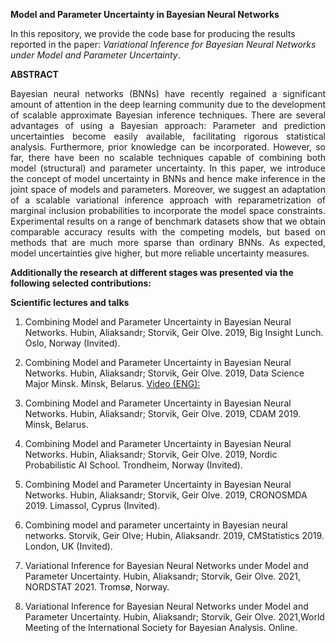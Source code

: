 
**Model and Parameter Uncertainty in Bayesian Neural Networks**

In this repository, we provide the code base for producing the results reported in the paper: *Variational Inference for Bayesian Neural Networks under Model and Parameter Uncertainty*.

**ABSTRACT**

<p align="justify">
Bayesian neural networks (BNNs) have recently regained a significant amount of attention in the deep learning community due to the development of scalable approximate Bayesian inference techniques. There are several advantages of using a Bayesian approach: Parameter and prediction uncertainties become easily available, facilitating rigorous statistical analysis. Furthermore, prior knowledge can be incorporated. However, so far, there have been no scalable techniques capable of combining both model (structural) and parameter uncertainty. In this paper, we introduce the concept of model uncertainty in BNNs and hence make inference in the joint space of models and parameters. 
Moreover, we suggest an adaptation of a scalable variational inference approach with reparametrization of marginal inclusion probabilities to incorporate the model space constraints. Experimental results on a range of benchmark datasets show that we obtain comparable accuracy results with the competing models, but based on methods that are much more sparse than ordinary BNNs. As expected, model uncertainties give higher, but more reliable uncertainty measures.
</p>


**Additionally the research at different stages was presented via the following selected contributions:**

**Scientific lectures and talks**

1. Combining Model and Parameter Uncertainty in Bayesian Neural Networks.
Hubin, Aliaksandr; Storvik, Geir Olve. 2019, Big Insight Lunch. Oslo, Norway (Invited).

2.  Combining Model and Parameter Uncertainty in Bayesian Neural Networks.
Hubin, Aliaksandr; Storvik, Geir Olve. 2019, Data Science Major Minsk. Minsk, Belarus.
[Video (ENG):](https://www.youtube.com/watch?v=NQIuOqWonko)

3.  Combining Model and Parameter Uncertainty in Bayesian Neural Networks.
Hubin, Aliaksandr; Storvik, Geir Olve. 2019, CDAM 2019. Minsk, Belarus.

4.  Combining Model and Parameter Uncertainty in Bayesian Neural Networks.
Hubin, Aliaksandr; Storvik, Geir Olve. 2019, Nordic Probabilistic AI School. Trondheim, Norway (Invited).

5.  Combining Model and Parameter Uncertainty in Bayesian Neural Networks.
Hubin, Aliaksandr; Storvik, Geir Olve. 2019, CRONOSMDA 2019. Limassol, Cyprus (Invited).

6.  Combining model and parameter uncertainty in Bayesian neural networks.
Storvik, Geir Olve; Hubin, Aliaksandr. 2019, CMStatistics 2019. London, UK (Invited).

7. Variational Inference for Bayesian Neural Networks under Model and Parameter Uncertainty. 
Hubin, Aliaksandr; Storvik, Geir Olve. 2021, NORDSTAT 2021. Tromsø, Norway.

8. Variational Inference for Bayesian Neural Networks under Model and Parameter Uncertainty. 
Hubin, Aliaksandr; Storvik, Geir Olve. 2021,World Meeting of the International Society for Bayesian Analysis. Online.
